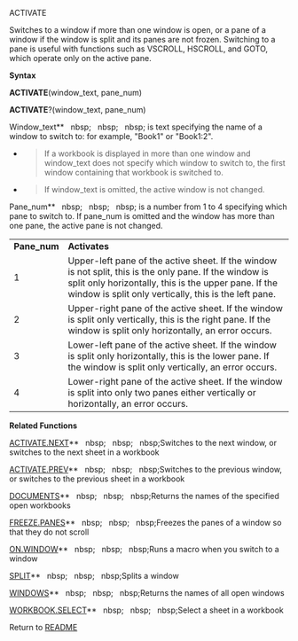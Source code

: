 ACTIVATE

Switches to a window if more than one window is open, or a pane of a
window if the window is split and its panes are not frozen. Switching to
a pane is useful with functions such as VSCROLL, HSCROLL, and GOTO,
which operate only on the active pane.

**Syntax**

**ACTIVATE**(window\_text, pane\_num)

**ACTIVATE**?(window\_text, pane\_num)

Window\_text**&nbsp;&nbsp;&nbsp;nbsp;&nbsp;&nbsp;&nbsp;nbsp;&nbsp;&nbsp;&nbsp;nbsp;&nbsp;is text specifying the name of a
window to switch to: for example, "Book1" or "Book1:2".

  - > If a workbook is displayed in more than one window and
    > window\_text does not specify which window to switch to, the first
    > window containing that workbook is switched to.

  - > If window\_text is omitted, the active window is not changed.


Pane\_num**&nbsp;&nbsp;&nbsp;nbsp;&nbsp;&nbsp;&nbsp;nbsp;&nbsp;&nbsp;&nbsp;nbsp;&nbsp;is a number from 1 to 4 specifying
which pane to switch to. If pane\_num is omitted and the window has more
than one pane, the active pane is not changed.

|               |                                                                                                                                                                                                                          |
| ------------- | ------------------------------------------------------------------------------------------------------------------------------------------------------------------------------------------------------------------------ |
| **Pane\_num** | **Activates**                                                                                                                                                                                                            |
| 1             | Upper-left pane of the active sheet. If the window is not split, this is the only pane. If the window is split only horizontally, this is the upper pane. If the window is split only vertically, this is the left pane. |
| 2             | Upper-right pane of the active sheet. If the window is split only vertically, this is the right pane. If the window is split only horizontally, an error occurs.                                                         |
| 3             | Lower-left pane of the active sheet. If the window is split only horizontally, this is the lower pane. If the window is split only vertically, an error occurs.                                                          |
| 4             | Lower-right pane of the active sheet. If the window is split into only two panes either vertically or horizontally, an error occurs.                                                                                     |

**Related Functions**

[ACTIVATE.NEXT](ACTIVATE.NEXT.md)**&nbsp;&nbsp;&nbsp;nbsp;&nbsp;&nbsp;&nbsp;nbsp;&nbsp;&nbsp;&nbsp;nbsp;Switches to the next window, or switches
to the next sheet in a workbook

[ACTIVATE.PREV](ACTIVATE.PREV.md)**&nbsp;&nbsp;&nbsp;nbsp;&nbsp;&nbsp;&nbsp;nbsp;&nbsp;&nbsp;&nbsp;nbsp;Switches to the previous window, or
switches to the previous sheet in a workbook

[DOCUMENTS](DOCUMENTS.md)**&nbsp;&nbsp;&nbsp;nbsp;&nbsp;&nbsp;&nbsp;nbsp;&nbsp;&nbsp;&nbsp;nbsp;Returns the names of the specified open
workbooks

[FREEZE.PANES](FREEZE.PANES.md)**&nbsp;&nbsp;&nbsp;nbsp;&nbsp;&nbsp;&nbsp;nbsp;&nbsp;&nbsp;&nbsp;nbsp;Freezes the panes of a window so that they
do not scroll

[ON.WINDOW](ON.WINDOW.md)**&nbsp;&nbsp;&nbsp;nbsp;&nbsp;&nbsp;&nbsp;nbsp;&nbsp;&nbsp;&nbsp;nbsp;Runs a macro when you switch to a window

[SPLIT](SPLIT.md)**&nbsp;&nbsp;&nbsp;nbsp;&nbsp;&nbsp;&nbsp;nbsp;&nbsp;&nbsp;&nbsp;nbsp;Splits a window

[WINDOWS](WINDOWS.md)**&nbsp;&nbsp;&nbsp;nbsp;&nbsp;&nbsp;&nbsp;nbsp;&nbsp;&nbsp;&nbsp;nbsp;Returns the names of all open windows

[WORKBOOK.SELECT](WORKBOOK.SELECT.md)**&nbsp;&nbsp;&nbsp;nbsp;&nbsp;&nbsp;&nbsp;nbsp;&nbsp;&nbsp;&nbsp;nbsp;Select a sheet in a workbook



Return to [README](README.md)

